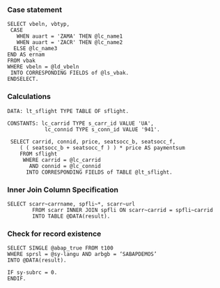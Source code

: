 ### Case statement
```ABAP
SELECT vbeln, vbtyp,
 CASE
   WHEN auart = 'ZAMA' THEN @lc_name1
   WHEN auart = 'ZACR' THEN @lc_name2
  ELSE @lc_name3
END AS ernam
FROM vbak
WHERE vbeln = @ld_vbeln
 INTO CORRESPONDING FIELDS of @ls_vbak.
ENDSELECT.
```
### Calculations
```ABAP
DATA: lt_sflight TYPE TABLE OF sflight.

CONSTANTS: lc_carrid TYPE s_carr_id VALUE 'UA',
            lc_connid TYPE s_conn_id VALUE '941'.

 SELECT carrid, connid, price, seatsocc_b, seatsocc_f,
    ( ( seatsocc_b + seatsocc_f ) ) * price AS paymentsum
    FROM sflight
     WHERE carrid = @lc_carrid
       AND connid = @lc_connid
      INTO CORRESPONDING FIELDS of TABLE @lt_sflight.
```

### Inner Join Column Specification
```ABAP
SELECT scarr~carrname, spfli~*, scarr~url
        FROM scarr INNER JOIN spfli ON scarr~carrid = spfli~carrid
        INTO TABLE @DATA(result).
```        
### Check for record existence
```ABAP
SELECT SINGLE @abap_true FROM t100
WHERE sprsl = @sy-langu AND arbgb = ‘SABAPDEMOS’
INTO @DATA(result).

IF sy-subrc = 0.
ENDIF.
```
